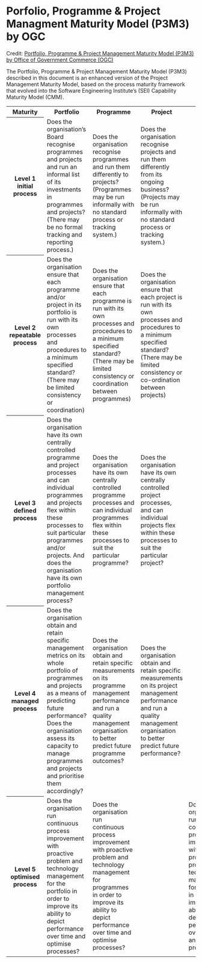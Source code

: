 # Porfolio, Programme & Project Managment Maturity Model (P3M3) by OGC

Credit: [Portfolio, Programme & Project Management Maturity Model (P3M3) by Office of Government Commerce (OGC)](https://www.projectsmart.co.uk/docs/p3m3.pdf)

The Portfolio, Programme & Project Management Maturity Model (P3M3)
described in this document is an enhanced version of the Project
Management Maturity Model, based on the process maturity framework that
evolved into the Software Engineering Institute’s (SEI) Capability Maturity
Model (CMM).

<table>

<tr>
<th>Maturity</th>
<th>Portfolio</th>
<th>Programme</th>
<th>Project</th>
</tr>

<tr>
<th>Level 1<br>initial process</th>
<td>Does the organisation’s Board recognise programmes and projects and run an informal list of its investments in programmes and projects? (There may be no formal tracking and reporting process.)</td>
<td>Does the organisation recognise programmes and run them differently to projects? (Programmes may be run informally with no standard process or tracking system.)</td>
<td>Does the organisation recognise projects and run them differently from its ongoing business? (Projects may be run informally with no standard process or tracking system.)</td>
</tr>

<tr>
<th>Level 2<br>repeatable process</th>
<td>Does the organisation ensure that each programme and/or project in its portfolio is run with its own processes and procedures to a minimum specified standard? (There may be limited consistency or coordination)</td>
<td>Does the organisation ensure that each programme is run with its own processes and procedures to a minimum specified standard? (There may be limited consistency or coordination between programmes)</td>
<td>Does the organisation ensure that each project is run with its own processes and procedures to a minimum specified standard? (There may be limited consistency or co-ordination between projects) </td>
</tr>

<tr>
<th>Level 3<br>defined process</th>
<td>Does the organisation have its own centrally controlled programme and project processes and can individual programmes and projects flex within these processes to suit particular programmes and/or projects. And does the organisation have its own portfolio management process?</td>
<td>Does the organisation have its own centrally controlled programme processes and can individual programmes flex within these processes to suit the particular programme?</td>
<td>Does the organisation have its own centrally controlled project processes, and can individual projects flex within these processes to suit the particular project?</td>
</tr>

<tr>
<th>Level 4<br>managed process</th>
<td>Does the organisation obtain and retain specific management metrics on its whole portfolio of programmes and projects as a means of predicting future performance? Does the organisation assess its capacity to manage programmes and projects and prioritise them accordingly?</td>
<td>Does the organisation obtain and retain specific measurements on its programme management performance and run a quality management organisation to better predict future programme outcomes?</td>
<td>Does the organisation obtain and retain specific measurements on its project management performance and run a quality management organisation to better predict future performance?</td>
</tr>

<tr>
<th>Level 5<br>optimised process</th>
<td>Does the organisation run continuous process improvement with proactive problem and technology management for the portfolio in order to improve its ability to depict performance over time and optimise processes?</td>
<td>Does the organisation run continuous process improvement with proactive problem and technology management for programmes in order to improve its ability to depict performance over time and optimise processes?</td>
<td></td>
<td>Does the organisation run continuous process improvement with proactive problem and technology management for projects in order to improve its ability to depict performance over time and optimise processes?</td>
</tr>

</table>
